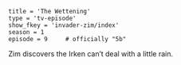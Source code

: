 ```
title = 'The Wettening'
type = 'tv-episode'
show_fkey = 'invader-zim/index'
season = 1
episode = 9     # officially "5b"
```

Zim discovers the Irken can’t deal with a little rain.
